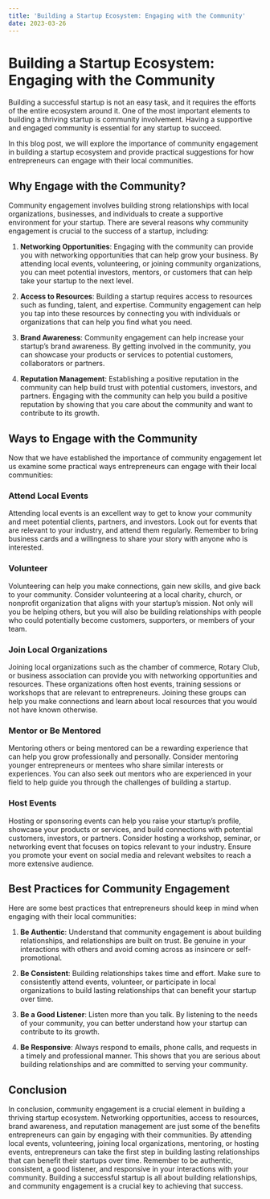 ```yaml
---
title: 'Building a Startup Ecosystem: Engaging with the Community'
date: 2023-03-26
---
```


# Building a Startup Ecosystem: Engaging with the Community 

Building a successful startup is not an easy task, and it requires the efforts of the entire ecosystem around it. One of the most important elements to building a thriving startup is community involvement. Having a supportive and engaged community is essential for any startup to succeed. 

In this blog post, we will explore the importance of community engagement in building a startup ecosystem and provide practical suggestions for how entrepreneurs can engage with their local communities. 

## Why Engage with the Community? 

Community engagement involves building strong relationships with local organizations, businesses, and individuals to create a supportive environment for your startup. There are several reasons why community engagement is crucial to the success of a startup, including: 

1. **Networking Opportunities**: Engaging with the community can provide you with networking opportunities that can help grow your business. By attending local events, volunteering, or joining community organizations, you can meet potential investors, mentors, or customers that can help take your startup to the next level. 

2. **Access to Resources**: Building a startup requires access to resources such as funding, talent, and expertise. Community engagement can help you tap into these resources by connecting you with individuals or organizations that can help you find what you need. 

3. **Brand Awareness**: Community engagement can help increase your startup’s brand awareness. By getting involved in the community, you can showcase your products or services to potential customers, collaborators or partners. 

4. **Reputation Management**: Establishing a positive reputation in the community can help build trust with potential customers, investors, and partners. Engaging with the community can help you build a positive reputation by showing that you care about the community and want to contribute to its growth. 

## Ways to Engage with the Community 

Now that we have established the importance of community engagement let us examine some practical ways entrepreneurs can engage with their local communities: 

### Attend Local Events 

Attending local events is an excellent way to get to know your community and meet potential clients, partners, and investors. Look out for events that are relevant to your industry, and attend them regularly. Remember to bring business cards and a willingness to share your story with anyone who is interested. 

### Volunteer 

Volunteering can help you make connections, gain new skills, and give back to your community. Consider volunteering at a local charity, church, or nonprofit organization that aligns with your startup’s mission. Not only will you be helping others, but you will also be building relationships with people who could potentially become customers, supporters, or members of your team. 

### Join Local Organizations 

Joining local organizations such as the chamber of commerce, Rotary Club, or business association can provide you with networking opportunities and resources. These organizations often host events, training sessions or workshops that are relevant to entrepreneurs. Joining these groups can help you make connections and learn about local resources that you would not have known otherwise. 

### Mentor or Be Mentored 

Mentoring others or being mentored can be a rewarding experience that can help you grow professionally and personally. Consider mentoring younger entrepreneurs or mentees who share similar interests or experiences. You can also seek out mentors who are experienced in your field to help guide you through the challenges of building a startup. 

### Host Events 

Hosting or sponsoring events can help you raise your startup’s profile, showcase your products or services, and build connections with potential customers, investors, or partners. Consider hosting a workshop, seminar, or networking event that focuses on topics relevant to your industry. Ensure you promote your event on social media and relevant websites to reach a more extensive audience. 

## Best Practices for Community Engagement 

Here are some best practices that entrepreneurs should keep in mind when engaging with their local communities: 

1. **Be Authentic**: Understand that community engagement is about building relationships, and relationships are built on trust. Be genuine in your interactions with others and avoid coming across as insincere or self-promotional. 

2. **Be Consistent**: Building relationships takes time and effort. Make sure to consistently attend events, volunteer, or participate in local organizations to build lasting relationships that can benefit your startup over time. 

3. **Be a Good Listener**: Listen more than you talk. By listening to the needs of your community, you can better understand how your startup can contribute to its growth. 

4. **Be Responsive**: Always respond to emails, phone calls, and requests in a timely and professional manner. This shows that you are serious about building relationships and are committed to serving your community. 

## Conclusion 

In conclusion, community engagement is a crucial element in building a thriving startup ecosystem. Networking opportunities, access to resources, brand awareness, and reputation management are just some of the benefits entrepreneurs can gain by engaging with their communities. By attending local events, volunteering, joining local organizations, mentoring, or hosting events, entrepreneurs can take the first step in building lasting relationships that can benefit their startups over time. Remember to be authentic, consistent, a good listener, and responsive in your interactions with your community. Building a successful startup is all about building relationships, and community engagement is a crucial key to achieving that success.
